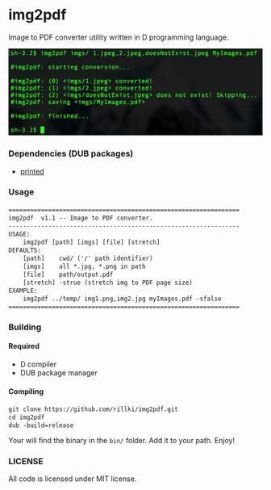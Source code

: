 # img2pdf
Image to PDF converter utility written in D programming language.

<img src="assets/screenshot.jpeg">

### Dependencies (DUB packages)
* [printed](https://github.com/AuburnSounds/printed)

### Usage
```
================================================================
img2pdf  v1.1 -- Image to PDF converter.
----------------------------------------------------------------
USAGE:
	img2pdf [path] [imgs] [file] [stretch]
DEFAULTS:
	[path]	  cwd/ ('/' path identifier)
	[imgs]	  all *.jpg, *.png in path
	[file]	  path/output.pdf
	[stretch] -strue (stretch img to PDF page size)
EXAMPLE:
	img2pdf ../temp/ img1.png,img2.jpg myImages.pdf -sfalse
================================================================
```

### Building
#### Required
* D compiler
* DUB package manager

#### Compiling
```
git clone https://github.com/rillki/img2pdf.git
cd img2pdf
dub -build=release
```
Your will find the binary in the `bin/` folder. Add it to your path. Enjoy!

### LICENSE
All code is licensed under MIT license.
